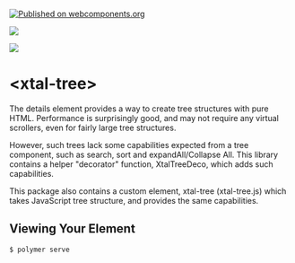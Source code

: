 [![Published on webcomponents.org](https://img.shields.io/badge/webcomponents.org-published-blue.svg)](https://www.webcomponents.org/element/bahrus/xtal-tree)

<a href="https://nodei.co/npm/xtal-tree/"><img src="https://nodei.co/npm/xtal-tree.png"></a>

<img src="https://badgen.net/bundlephobia/minzip/xtal-tree">

# \<xtal-tree\>


<!--
```
<custom-element-demo>
  <template>
    <div>
        <style>
            #directory details>section{
                margin-left:20px;
                display:flex;
                flex-direction:column;
            }

            #directory .match{
                font-weight: 800;
            }

            
        </style>
        <xtal-sip><script nomodule>["xtal-fetch-req", "p-d-r"]</script></xtal-sip>
        <button>Expand All</button>
        <p-d-r on=click to=details prop=allExpanded val=target skip-init></p-d-r>
        <button>Collapse All</button>
        <p-d-r on=click to=details prop=allCollapsed val=target skip-init></p-d-r>
        <label for=search>Search</label>
        <input disabled autocomplete=off id=search>
        <p-d-r on=input to=details prop=searchString val=target.value skip-init></p-d-r>
        <br>
        <button data-dir=asc>Sort Ascending</button>
        <p-d-r on=click to=details prop=sortDir val=target.dataset.dir skip-init></p-d-r>
        <button data-dir=desc>Sort Descending</button>
        <p-d-r on=click to=details prop=sortDir val=target.dataset.dir skip-init></p-d-r>
        <xtal-fetch-req p-d-if="p-d-r" id="directory" fetch href="https://unpkg.com/xtal-tree@0.0.64/demo/directory.html" as="text" insert-results></xtal-fetch-req>
        <script defer src="https://cdn.jsdelivr.net/npm/es-module-shims@0.2.7/dist/es-module-shims.js"></script>
        <script type="importmap-shim">
        {
            "imports": {
                "xtal-element/": "../node_modules/xtal-element/",
                "trans-render/": "../node_modules/trans-render/",
                "xtal-sip": "https://cdn.jsdelivr.net/npm/xtal-sip@0.0.87/xtal-sip.js",
                "xtal-fetch-req": "https://cdn.jsdelivr.net/npm/xtal-fetch@0.0.58/xtal-fetch-req.js",
                "p-d": "https://cdn.jsdelivr.net/npm/p-et-alia@0.0.4/p-d.js",
                "p-d-r": "https://cdn.jsdelivr.net/npm/p-et-alia@0.0.4/p-d-r.js",
                "xtal-deco": "https://cdn.jsdelivr.net/npm/xtal-decorator@0.0.46/xtal-deco.js"
            }
        }
        </script>
        <script type="module-shim">
            import 'xtal-sip';
            import {XtalTreeDeco} from 'https://cdn.jsdelivr.net/npm/xtal-tree@0.0.64/XtalTreeDeco.js';
            directory.addEventListener('fetch-complete', e =>{
                XtalTreeDeco(directory.querySelector('details'), true);
            })
        </script>

    </div>
  </div>
  </template>
</custom-element-demo>
```
-->

The details element provides a way to create tree structures with pure HTML. Performance is surprisingly good, and may not require any virtual scrollers, even for fairly large tree structures.

However, such trees lack some capabilities expected from a tree component, such as search, sort and expandAll/Collapse All.  This library contains a helper "decorator" function, XtalTreeDeco, which adds such capabilities.

This package also contains a custom element, xtal-tree (xtal-tree.js) which takes JavaScript tree structure, and provides the same capabilities.

## Viewing Your Element

```
$ polymer serve
```

